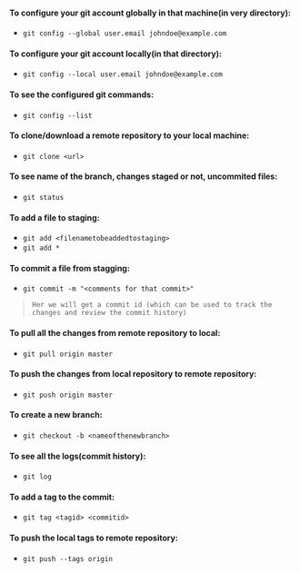 #### To configure your git account globally in that machine(in very directory):

*    `git config --global user.email johndoe@example.com`

#### To configure your git account locally(in that directory):

*    `git config --local user.email johndoe@example.com`  

#### To see the configured git commands:

*    `git config --list`

#### To clone/download a remote repository to your local machine:

*    `git clone <url>`

#### To see name of the branch, changes staged or not, uncommited files:  

*    `git status`

#### To add a file to staging:

*    `git add <filenametobeaddedtostaging>`
*    `git add *`

#### To commit a file from stagging:

*    `git commit -m "<comments for that commit>"`

>     Her we will get a commit id (which can be used to track the changes and review the commit history)


#### To pull all the changes from remote repository to local:

*    `git pull origin master`

#### To push the changes from local repository to remote repository:

*    `git push origin master`

#### To create a new branch:

*    `git checkout -b <nameofthenewbranch>`

#### To see all the logs(commit history):

*   `git log`

#### To add a tag to the commit:

*   `git tag <tagid> <commitid>`


#### To push the local tags to remote repository:

*   `git push --tags origin`
